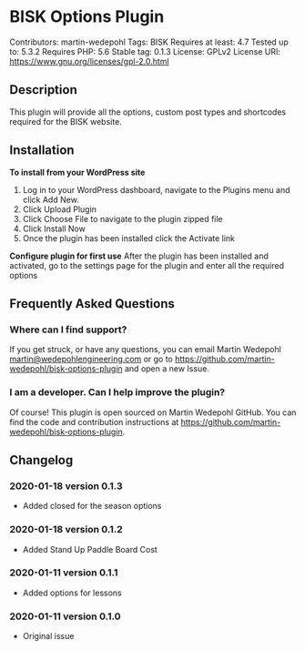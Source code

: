 # BISK Options Plugin
Contributors: martin-wedepohl
Tags: BISK
Requires at least: 4.7
Tested up to: 5.3.2
Requires PHP: 5.6
Stable tag: 0.1.3
License: GPLv2
License URI: https://www.gnu.org/licenses/gpl-2.0.html

## Description
This plugin will provide all the options, custom post types and shortcodes required for the BISK website.

## Installation
**To install from your WordPress site**
1. Log in to your WordPress dashboard, navigate to the Plugins menu and click Add New.
2. Click Upload Plugin
3. Click Choose File to navigate to the plugin zipped file
4. Click Install Now
5. Once the plugin has been installed click the Activate link

**Configure plugin for first use**
After the plugin has been installed and activated, go to the settings page for the plugin and enter all the required options

## Frequently Asked Questions
### Where can I find support?
If you get struck, or have any questions, you can email Martin Wedepohl <martin@wedepohlengineering.com> or go to https://github.com/martin-wedepohl/bisk-options-plugin and open a new Issue.

### I am a developer. Can I help improve the plugin?
Of course! This plugin is open sourced on Martin Wedepohl GitHub. You can find the code and contribution instructions at https://github.com/martin-wedepohl/bisk-options-plugin.

## Changelog ##

### 2020-01-18 version 0.1.3 ###
* Added closed for the season options

### 2020-01-18 version 0.1.2 ###
* Added Stand Up Paddle Board Cost

### 2020-01-11 version 0.1.1 ###
* Added options for lessons

### 2020-01-11 version 0.1.0 ###
* Original issue